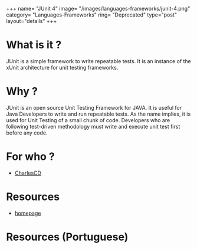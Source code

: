 +++
name= "JUnit 4"
image= "/images/languages-frameworks/junit-4.png"
category= "Languages-Frameworks"
ring= "Deprecated"
type="post"
layout="details"
+++

# What is it ?
JUnit is a simple framework to write repeatable tests. It is an instance of the xUnit architecture for unit testing frameworks.


# Why ?

JUnit is an open source Unit Testing Framework for JAVA. It is useful for Java Developers to write and run repeatable tests. As the name implies, it is used for Unit Testing of a small chunk of code. Developers who are following test-driven methodology must write and execute unit test first before any code.


# For who ?
* [CharlesCD](https://charlescd.io/)

# Resources
* [homepage](https://junit.org/junit4/)


# Resources (Portuguese)

